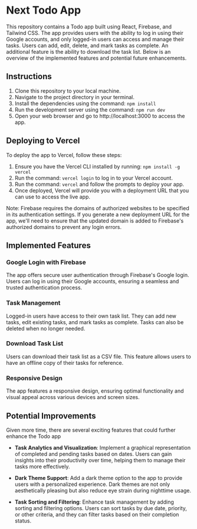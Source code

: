 # Next Todo App

This repository contains a Todo app built using React, Firebase, and Tailwind CSS. The app provides users with the ability to log in using their Google accounts, and only logged-in users can access and manage their tasks. Users can add, edit, delete, and mark tasks as complete. An additional feature is the ability to download the task list. Below is an overview of the implemented features and potential future enhancements.

## Instructions

1. Clone this repository to your local machine.
2. Navigate to the project directory in your terminal.
3. Install the dependencies using the command: `npm install`
4. Run the development server using the command: `npm run dev`
5. Open your web browser and go to http://localhost:3000 to access the app.

## Deploying to Vercel

To deploy the app to Vercel, follow these steps:

1. Ensure you have the Vercel CLI installed by running: `npm install -g vercel`
2. Run the command: `vercel login` to log in to your Vercel account.
3. Run the command: `vercel` and follow the prompts to deploy your app.
4. Once deployed, Vercel will provide you with a deployment URL that you can use to access the live app.

Note: Firebase requires the domains of authorized websites to be specified in its authentication settings. If you generate a new deployment URL for the app, we'll need to ensure that the updated domain is added to Firebase's authorized domains to prevent any login errors.

## Implemented Features

### Google Login with Firebase

The app offers secure user authentication through Firebase's Google login. Users can log in using their Google accounts, ensuring a seamless and trusted authentication process.

### Task Management

Logged-in users have access to their own task list. They can add new tasks, edit existing tasks, and mark tasks as complete. Tasks can also be deleted when no longer needed.

### Download Task List

Users can download their task list as a CSV file. This feature allows users to have an offline copy of their tasks for reference.

### Responsive Design

The app features a responsive design, ensuring optimal functionality and visual appeal across various devices and screen sizes.

## Potential Improvements

Given more time, there are several exciting features that could further enhance the Todo app

- **Task Analytics and Visualization**: Implement a graphical representation of completed and pending tasks based on dates. Users can gain insights into their productivity over time, helping them to manage their tasks more effectively.

- **Dark Theme Support**: Add a dark theme option to the app to provide users with a personalized experience. Dark themes are not only aesthetically pleasing but also reduce eye strain during nighttime usage.

- **Task Sorting and Filtering**: Enhance task management by adding sorting and filtering options. Users can sort tasks by due date, priority, or other criteria, and they can filter tasks based on their completion status.


